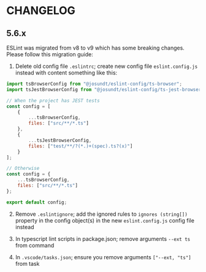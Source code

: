 # CHANGELOG #

## 5.6.x ##

ESLint was migrated from v8 to v9 which has some breaking changes.
Please follow this migration guide:

1. Delete old config file `.eslintrc`; create new config file `eslint.config.js` instead with content something like this:

```javascript
import tsBrowserConfig from "@josundt/eslint-config/ts-browser";
import tsJestBrowserConfig from "@josundt/eslint-config/ts-jest-browser";

// When the project has JEST tests
const config = [
    {
        ...tsBrowserConfig,
        files: ["src/**/*.ts"]
    },
    {
        ...tsJestBrowserConfig,
        files: ["test/**/?(*.)+(spec).ts?(x)"]
    }
];

// Otherwise
const config = { 
    ...tsBrowserConfig,  
    files: ["src/**/*.ts"]
};

export default config;
```


2. Remove `.eslintignore`; add the ignored rules to `ignores (string[])` property in the config object(s) in the new `eslint.config.js` config file instead

3. In typescript lint scripts in package.json; remove arguments `--ext ts` from command

4. In `.vscode/tasks.json`; ensure you remove arguments `["--ext, "ts"]` from task
